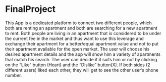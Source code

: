 # FinalProject


This App is a dedicated platform to connect two different people, which both are renting an apartment and both are searching for a new apartment to rent. Both people are living in an apartment that is considered to be under the current fee in the market and thus want to use this leverage and exchange their apartment for a better/equal apartment value and not to put their apartment available for the open market. The user will choose his desired apartment details and the app will show him a variety of apartments that match his search. The user can decide if it suits him or not by clicking on the “Like” button (Heart) and the “Dislike” button(X). If both sides (2 different users) liked each other, they will get to see the other user’s phone number.
